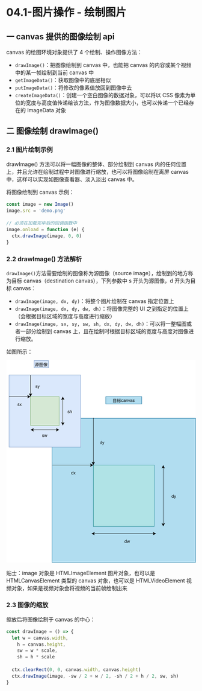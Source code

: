 # 04.1-图片操作 - 绘制图片

## 一 canvas 提供的图像绘制 api

canvas 的绘图环境对象提供了 4 个绘制、操作图像方法：

- `drawImage()`：把图像绘制到 canvas 中，也能把 canvas 的内容或某个视频中的某一帧绘制到当前 canvas 中
- `getImageData()`：获取图像中的底层相似
- `putImageData()`：将修改的像素值放回到图像中去
- `createImageData()`：创建一个空白图像的数据对象，可以将以 CSS 像素为单位的宽度与高度值传递给该方法，作为图像数据大小，也可以传递一个已经存在的 ImageData 对象

## 二 图像绘制 drawImage()

### 2.1 图片绘制示例

drawImage() 方法可以将一幅图像的整体、部分绘制到 canvas 内的任何位置上，并且允许在绘制过程中对图像进行缩放，也可以将图像绘制在离屏 canvas 中，这样可以实现如图像查看器、淡入淡出 canvas 中。

将图像绘制到 canvas 示例：

```js
const image = new Image()
image.src = 'demo.png'

// 必须在加载完毕后的回调函数中
image.onload = function (e) {
  ctx.drawImage(image, 0, 0)
}
```

### 2.2 drawImage() 方法解析

`drawImage()`方法需要绘制的图像称为源图像（source image），绘制到的地方称为目标 canvas（destination canvas），下列参数中 s 开头为源图像，d 开头为目标 canvas：

- `drawImage(image, dx, dy)`：将整个图片绘制在 canvas 指定位置上
- `drawImage(image, dx, dy, dw, dh)`：将图像完整的 UI 之到指定的位置上（会根据目标区域的宽度与高度进行缩放）
- `drawImage(image, sx, sy, sw, sh, dx, dy, dw, dh)`：可以将一整幅图或者一部分绘制到 canvas 上，且在绘制时根据目标区域的宽度与高度对图像进行缩放。

如图所示：

![图像绘制参数](./../images/canvas/03.svg)

贴士：image 对象是 HTMLImageElement 图片对象，也可以是 HTMLCanvasElement 类型的 canvas 对象，也可以是 HTMLVideoElement 视频对象，如果是视频对象会将视频的当前帧绘制出来

### 2.3 图像的缩放

缩放后将图像绘制于 canvas 的中心：

```js
const drawImage = () => {
  let w = canvas.width,
    h = canvas.height,
    sw = w * scale,
    sh = h * scale

  ctx.clearRect(0, 0, canvas.width, canvas.height)
  ctx.drawImage(image, -sw / 2 + w / 2, -sh / 2 + h / 2, sw, sh)
}
```
